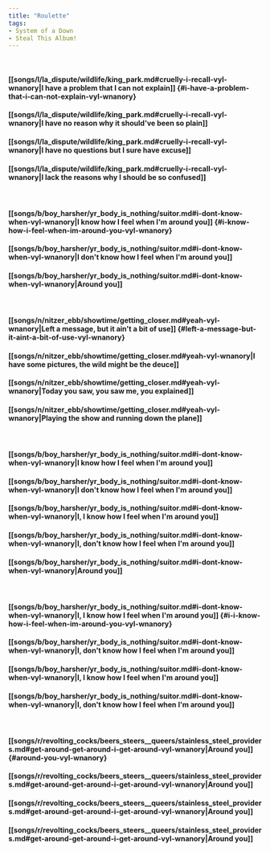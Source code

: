 ```yaml
---
title: "Roulette"
tags:
- System of a Down
- Steal This Album!
---
```

&nbsp;
#### [[songs/l/la_dispute/wildlife/king_park.md#cruelly-i-recall-vyl-wnanory|I have a problem that I can not explain]] {#i-have-a-problem-that-i-can-not-explain-vyl-wnanory}
#### [[songs/l/la_dispute/wildlife/king_park.md#cruelly-i-recall-vyl-wnanory|I have no reason why it should've been so plain]]
#### [[songs/l/la_dispute/wildlife/king_park.md#cruelly-i-recall-vyl-wnanory|I have no questions but I sure have excuse]]
#### [[songs/l/la_dispute/wildlife/king_park.md#cruelly-i-recall-vyl-wnanory|I lack the reasons why I should be so confused]]
&nbsp;
#### [[songs/b/boy_harsher/yr_body_is_nothing/suitor.md#i-dont-know-when-vyl-wnanory|I know how I feel when I'm around you]] {#i-know-how-i-feel-when-im-around-you-vyl-wnanory}
#### [[songs/b/boy_harsher/yr_body_is_nothing/suitor.md#i-dont-know-when-vyl-wnanory|I don't know how I feel when I'm around you]]
#### [[songs/b/boy_harsher/yr_body_is_nothing/suitor.md#i-dont-know-when-vyl-wnanory|Around you]]
&nbsp;
#### [[songs/n/nitzer_ebb/showtime/getting_closer.md#yeah-vyl-wnanory|Left a message, but it ain't a bit of use]] {#left-a-message-but-it-aint-a-bit-of-use-vyl-wnanory}
#### [[songs/n/nitzer_ebb/showtime/getting_closer.md#yeah-vyl-wnanory|I have some pictures, the wild might be the deuce]]
#### [[songs/n/nitzer_ebb/showtime/getting_closer.md#yeah-vyl-wnanory|Today you saw, you saw me, you explained]]
#### [[songs/n/nitzer_ebb/showtime/getting_closer.md#yeah-vyl-wnanory|Playing the show and running down the plane]]
&nbsp;
#### [[songs/b/boy_harsher/yr_body_is_nothing/suitor.md#i-dont-know-when-vyl-wnanory|I know how I feel when I'm around you]]
#### [[songs/b/boy_harsher/yr_body_is_nothing/suitor.md#i-dont-know-when-vyl-wnanory|I don't know how I feel when I'm around you]]
#### [[songs/b/boy_harsher/yr_body_is_nothing/suitor.md#i-dont-know-when-vyl-wnanory|I, I know how I feel when I'm around you]]
#### [[songs/b/boy_harsher/yr_body_is_nothing/suitor.md#i-dont-know-when-vyl-wnanory|I, don't know how I feel when I'm around you]]
#### [[songs/b/boy_harsher/yr_body_is_nothing/suitor.md#i-dont-know-when-vyl-wnanory|Around you]]
&nbsp;
#### [[songs/b/boy_harsher/yr_body_is_nothing/suitor.md#i-dont-know-when-vyl-wnanory|I, I know how I feel when I'm around you]] {#i-i-know-how-i-feel-when-im-around-you-vyl-wnanory}
#### [[songs/b/boy_harsher/yr_body_is_nothing/suitor.md#i-dont-know-when-vyl-wnanory|I, don't know how I feel when I'm around you]]
#### [[songs/b/boy_harsher/yr_body_is_nothing/suitor.md#i-dont-know-when-vyl-wnanory|I, I know how I feel when I'm around you]]
#### [[songs/b/boy_harsher/yr_body_is_nothing/suitor.md#i-dont-know-when-vyl-wnanory|I, don't know how I feel when I'm around you]]
&nbsp;
#### [[songs/r/revolting_cocks/beers_steers__queers/stainless_steel_providers.md#get-around-get-around-i-get-around-vyl-wnanory|Around you]] {#around-you-vyl-wnanory}
#### [[songs/r/revolting_cocks/beers_steers__queers/stainless_steel_providers.md#get-around-get-around-i-get-around-vyl-wnanory|Around you]]
#### [[songs/r/revolting_cocks/beers_steers__queers/stainless_steel_providers.md#get-around-get-around-i-get-around-vyl-wnanory|Around you]]
#### [[songs/r/revolting_cocks/beers_steers__queers/stainless_steel_providers.md#get-around-get-around-i-get-around-vyl-wnanory|Around you]]
